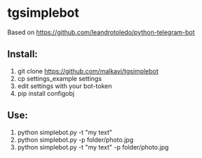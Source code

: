 # tgsimplebot
Based on https://github.com/leandrotoledo/python-telegram-bot

## Install:
1. git clone https://github.com/malkavi/tgsimplebot
2. cp settings_example settings
3. edit settings with your bot-token
4. pip install configobj

## Use:
1. python simplebot.py -t "my text"
2. python simplebot.py -p folder/photo.jpg
3. python simplebot.py -t "my text" -p folder/photo.jpg

